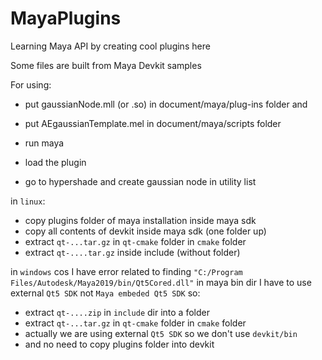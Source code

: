 # MayaPlugins
Learning Maya API by creating cool plugins here

Some files are built from Maya Devkit samples


For using:

- put gaussianNode.mll (or .so) in document/maya<version>/plug-ins folder and
- put AEgaussianTemplate.mel in document/maya<version>/scripts folder

- run maya
- load the plugin
- go to hypershade and create gaussian node in utility list



in `linux`:
- copy plugins folder of maya installation inside maya sdk
- copy all contents of devkit inside maya sdk (one folder up)
- extract `qt-...tar.gz` in `qt-cmake` folder in `cmake` folder
- extract `qt-....tar.gz` inside include (without folder)

in `windows`
cos I have error related to finding `"C:/Program Files/Autodesk/Maya2019/bin/Qt5Cored.dll"` in maya bin dir
I have to use external `Qt5 SDK` not `Maya embeded Qt5 SDK`
so:
- extract `qt-....zip` in `include` dir into a folder
- extract `qt-...tar.gz` in `qt-cmake` folder in `cmake` folder
- actually we are using external `Qt5 SDK` so we don't use `devkit/bin`
- and no need to copy plugins folder into devkit